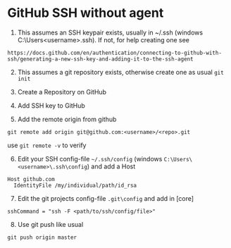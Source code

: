 # GitHub SSH without agent

1. This assumes an SSH keypair exists, usually in ~/.ssh (windows C:\Users\<username>\.ssh). If not, for help creating one see
```
https://docs.github.com/en/authentication/connecting-to-github-with-ssh/generating-a-new-ssh-key-and-adding-it-to-the-ssh-agent
```
2. This assumes a git repository exists, otherwise create one as usual `git init`

3. Create a Repository on GitHub

4. Add SSH key to GitHub

5. Add the remote origin from github

```
git remote add origin git@github.com:<username>/<repo>.git
```

use `git remote -v` to verify

6. Edit your SSH config-file `~/.ssh/config` (windows `C:\Users\<username>\.ssh\config`) and add a Host

```
Host github.com
  IdentityFile /my/individual/path/id_rsa
```

7. Edit the git projects config-file `.git\config` and add in [core]

```
sshCommand = "ssh -F <path/to/ssh/config/file>"
```

8. Use git push like usual

```
git push origin master
```
